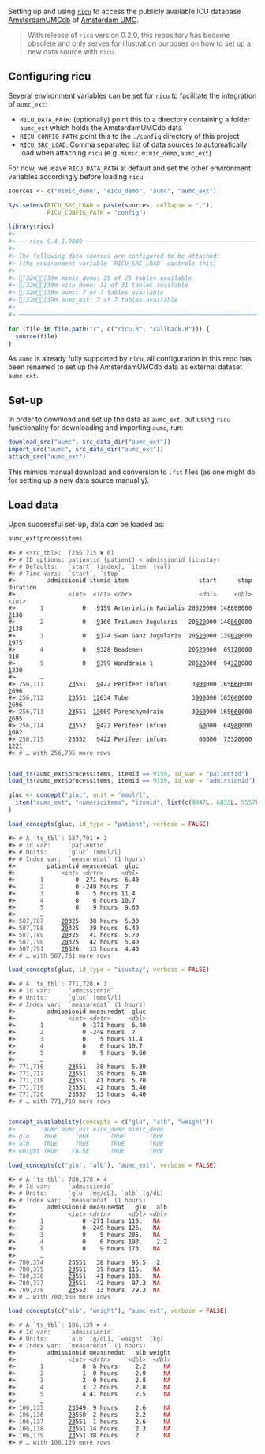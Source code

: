 
<!-- README.md is generated from README.Rmd. Please edit that file -->

Setting up and using [`ricu`](https://cran.r-project.org/package=ricu)
to access the publicly available ICU database
[AmsterdamUMCdb](https://github.com/AmsterdamUMC/AmsterdamUMCdb) of
[Amsterdam UMC](https://www.amsterdamumc.nl).

> With release of `ricu` version 0.2.0, this repository has become
> obsolete and only serves for illustration purposes on how to set up a
> new data source with `ricu`.

## Configuring ricu

Several environment variables can be set for `ricu` to facilitate the
integration of `aumc_ext`:

  - `RICU_DATA_PATH`: (optionally) point this to a directory containing
    a folder `aumc_ext` which holds the AmsterdamUMCdb data
  - `RICU_CONFIG_PATH`: point this to the `./config` directory of this
    project
  - `RICU_SRC_LOAD`: Comma separated list of data sources to
    automatically load when attaching `ricu`
    (e.g. `mimic,mimic_demo,aumc_ext`)

For now, we leave `RICU_DATA_PATH` at default and set the other
environment variables accordingly before loading `ricu`

``` r
sources <- c("mimic_demo", "eicu_demo", "aumc", "aumc_ext")

Sys.setenv(RICU_SRC_LOAD = paste(sources, collapse = ","),
           RICU_CONFIG_PATH = "config")

library(ricu)
#> 
#> ── ricu 0.4.1.9000 ─────────────────────────────────────────────────────────────────────────────────
#> 
#> The following data sources are configured to be attached:
#> (the environment variable `RICU_SRC_LOAD` controls this)
#> 
#> [32m✔[39m mimic_demo: 25 of 25 tables available
#> [32m✔[39m eicu_demo: 31 of 31 tables available
#> [32m✔[39m aumc: 7 of 7 tables available
#> [32m✔[39m aumc_ext: 7 of 7 tables available
#> 
#> ────────────────────────────────────────────────────────────────────────────────────────────────────

for (file in file.path("r", c("ricu.R", "callback.R"))) {
  source(file)
}
```

As `aumc` is already fully supported by `ricu`, all configuration in
this repo has been renamed to set up the AmsterdamUMCdb data as external
dataset `aumc_ext`.

## Set-up

In order to download and set up the data as `aumc_ext`, but using `ricu`
functionality for downloading and importing `aumc`, run:

``` r
download_src("aumc", src_data_dir("aumc_ext"))
import_src("aumc", src_data_dir("aumc_ext"))
attach_src("aumc_ext")
```

This mimics manual download and conversion to `.fst` files (as one might
do for setting up a new data source manually).

## Load data

Upon successful set-up, data can be loaded as:

``` r
aumc_ext$processitems
```

<PRE class="fansi fansi-output"><CODE>#&gt; <span style='color: #555555;'># &lt;src_tbl&gt;:  [256,715 ✖ 6]</span>
#&gt; <span style='color: #555555;'># ID options: patientid (patient) &lt; admissionid (icustay)</span>
#&gt; <span style='color: #555555;'># Defaults:   `start` (index), `item` (val)</span>
#&gt; <span style='color: #555555;'># Time vars:  `start`, `stop`</span>
#&gt;         admissionid itemid item                    start      stop duration
#&gt;               <span style='color: #555555; font-style: italic;'>&lt;int&gt;</span>  <span style='color: #555555; font-style: italic;'>&lt;int&gt;</span> <span style='color: #555555; font-style: italic;'>&lt;chr&gt;</span>                   <span style='color: #555555; font-style: italic;'>&lt;dbl&gt;</span>     <span style='color: #555555; font-style: italic;'>&lt;dbl&gt;</span>    <span style='color: #555555; font-style: italic;'>&lt;int&gt;</span>
#&gt;       <span style='color: #555555;'>1</span>           0   <span style='text-decoration: underline;'>9</span>159 Arterielijn Radialis 20<span style='text-decoration: underline;'>520</span>000 148<span style='text-decoration: underline;'>800</span>000     <span style='text-decoration: underline;'>2</span>138
#&gt;       <span style='color: #555555;'>2</span>           0   <span style='text-decoration: underline;'>9</span>166 Trilumen Jugularis   20<span style='text-decoration: underline;'>520</span>000 148<span style='text-decoration: underline;'>800</span>000     <span style='text-decoration: underline;'>2</span>138
#&gt;       <span style='color: #555555;'>3</span>           0   <span style='text-decoration: underline;'>9</span>174 Swan Ganz Jugularis  20<span style='text-decoration: underline;'>520</span>000 139<span style='text-decoration: underline;'>020</span>000     <span style='text-decoration: underline;'>1</span>975
#&gt;       <span style='color: #555555;'>4</span>           0   <span style='text-decoration: underline;'>9</span>328 Beademen             20<span style='text-decoration: underline;'>520</span>000  69<span style='text-decoration: underline;'>120</span>000      810
#&gt;       <span style='color: #555555;'>5</span>           0   <span style='text-decoration: underline;'>9</span>399 Wonddrain 1          20<span style='text-decoration: underline;'>520</span>000  94<span style='text-decoration: underline;'>320</span>000     <span style='text-decoration: underline;'>1</span>230
#&gt;       <span style='color: #555555;'>…</span>
#&gt; <span style='color: #555555;'>256,711</span>       <span style='text-decoration: underline;'>23</span>551   <span style='text-decoration: underline;'>9</span>422 Perifeer infuus       3<span style='text-decoration: underline;'>900</span>000 165<span style='text-decoration: underline;'>660</span>000     <span style='text-decoration: underline;'>2</span>696
#&gt; <span style='color: #555555;'>256,712</span>       <span style='text-decoration: underline;'>23</span>551  <span style='text-decoration: underline;'>12</span>634 Tube                  3<span style='text-decoration: underline;'>900</span>000 165<span style='text-decoration: underline;'>660</span>000     <span style='text-decoration: underline;'>2</span>696
#&gt; <span style='color: #555555;'>256,713</span>       <span style='text-decoration: underline;'>23</span>551  <span style='text-decoration: underline;'>13</span>009 Parenchymdrain        3<span style='text-decoration: underline;'>960</span>000 165<span style='text-decoration: underline;'>660</span>000     <span style='text-decoration: underline;'>2</span>695
#&gt; <span style='color: #555555;'>256,714</span>       <span style='text-decoration: underline;'>23</span>552   <span style='text-decoration: underline;'>9</span>422 Perifeer infuus         <span style='text-decoration: underline;'>60</span>000  64<span style='text-decoration: underline;'>980</span>000     <span style='text-decoration: underline;'>1</span>082
#&gt; <span style='color: #555555;'>256,715</span>       <span style='text-decoration: underline;'>23</span>552   <span style='text-decoration: underline;'>9</span>422 Perifeer infuus         <span style='text-decoration: underline;'>60</span>000  73<span style='text-decoration: underline;'>320</span>000     <span style='text-decoration: underline;'>1</span>221
#&gt; <span style='color: #555555;'># … with 256,705 more rows</span>
</CODE></PRE>

``` r

load_ts(aumc_ext$processitems, itemid == 9159, id_var = "patientid")
load_ts(aumc_ext$processitems, itemid == 9159, id_var = "admissionid")

gluc <- concept("gluc", unit = "mmol/l",
  item("aumc_ext", "numericitems", "itemid", list(c(9947L, 6833L, 9557L)))
)

load_concepts(gluc, id_type = "patient", verbose = FALSE)
```

<PRE class="fansi fansi-output"><CODE>#&gt; <span style='color: #555555;'># A `ts_tbl`: 587,791 ✖ 3</span>
#&gt; <span style='color: #555555;'># Id var:     `patientid`</span>
#&gt; <span style='color: #555555;'># Units:      `gluc` [mmol/l]</span>
#&gt; <span style='color: #555555;'># Index var:  `measuredat` (1 hours)</span>
#&gt;         patientid measuredat  gluc
#&gt;             <span style='color: #555555; font-style: italic;'>&lt;int&gt;</span> <span style='color: #555555; font-style: italic;'>&lt;drtn&gt;</span>     <span style='color: #555555; font-style: italic;'>&lt;dbl&gt;</span>
#&gt;       <span style='color: #555555;'>1</span>         0 -271 hours  6.40
#&gt;       <span style='color: #555555;'>2</span>         0 -249 hours  7
#&gt;       <span style='color: #555555;'>3</span>         0    5 hours 11.4
#&gt;       <span style='color: #555555;'>4</span>         0    6 hours 10.7
#&gt;       <span style='color: #555555;'>5</span>         0    9 hours  9.60
#&gt;       <span style='color: #555555;'>…</span>
#&gt; <span style='color: #555555;'>587,787</span>     <span style='text-decoration: underline;'>20</span>325   38 hours  5.30
#&gt; <span style='color: #555555;'>587,788</span>     <span style='text-decoration: underline;'>20</span>325   39 hours  6.40
#&gt; <span style='color: #555555;'>587,789</span>     <span style='text-decoration: underline;'>20</span>325   41 hours  5.70
#&gt; <span style='color: #555555;'>587,790</span>     <span style='text-decoration: underline;'>20</span>325   42 hours  5.40
#&gt; <span style='color: #555555;'>587,791</span>     <span style='text-decoration: underline;'>20</span>326   13 hours  4.40
#&gt; <span style='color: #555555;'># … with 587,781 more rows</span>
</CODE></PRE>

``` r
load_concepts(gluc, id_type = "icustay", verbose = FALSE)
```

<PRE class="fansi fansi-output"><CODE>#&gt; <span style='color: #555555;'># A `ts_tbl`: 771,720 ✖ 3</span>
#&gt; <span style='color: #555555;'># Id var:     `admissionid`</span>
#&gt; <span style='color: #555555;'># Units:      `gluc` [mmol/l]</span>
#&gt; <span style='color: #555555;'># Index var:  `measuredat` (1 hours)</span>
#&gt;         admissionid measuredat  gluc
#&gt;               <span style='color: #555555; font-style: italic;'>&lt;int&gt;</span> <span style='color: #555555; font-style: italic;'>&lt;drtn&gt;</span>     <span style='color: #555555; font-style: italic;'>&lt;dbl&gt;</span>
#&gt;       <span style='color: #555555;'>1</span>           0 -271 hours  6.40
#&gt;       <span style='color: #555555;'>2</span>           0 -249 hours  7
#&gt;       <span style='color: #555555;'>3</span>           0    5 hours 11.4
#&gt;       <span style='color: #555555;'>4</span>           0    6 hours 10.7
#&gt;       <span style='color: #555555;'>5</span>           0    9 hours  9.60
#&gt;       <span style='color: #555555;'>…</span>
#&gt; <span style='color: #555555;'>771,716</span>       <span style='text-decoration: underline;'>23</span>551   38 hours  5.30
#&gt; <span style='color: #555555;'>771,717</span>       <span style='text-decoration: underline;'>23</span>551   39 hours  6.40
#&gt; <span style='color: #555555;'>771,718</span>       <span style='text-decoration: underline;'>23</span>551   41 hours  5.70
#&gt; <span style='color: #555555;'>771,719</span>       <span style='text-decoration: underline;'>23</span>551   42 hours  5.40
#&gt; <span style='color: #555555;'>771,720</span>       <span style='text-decoration: underline;'>23</span>552   13 hours  4.40
#&gt; <span style='color: #555555;'># … with 771,710 more rows</span>
</CODE></PRE>

``` r

concept_availability(concepts = c("glu", "alb", "weight"))
#>        aumc aumc_ext eicu_demo mimic_demo
#> glu    TRUE     TRUE      TRUE       TRUE
#> alb    TRUE     TRUE      TRUE       TRUE
#> weight TRUE    FALSE      TRUE       TRUE

load_concepts(c("glu", "alb"), "aumc_ext", verbose = FALSE)
```

<PRE class="fansi fansi-output"><CODE>#&gt; <span style='color: #555555;'># A `ts_tbl`: 780,378 ✖ 4</span>
#&gt; <span style='color: #555555;'># Id var:     `admissionid`</span>
#&gt; <span style='color: #555555;'># Units:      `glu` [mg/dL], `alb` [g/dL]</span>
#&gt; <span style='color: #555555;'># Index var:  `measuredat` (1 hours)</span>
#&gt;         admissionid measuredat   glu   alb
#&gt;               <span style='color: #555555; font-style: italic;'>&lt;int&gt;</span> <span style='color: #555555; font-style: italic;'>&lt;drtn&gt;</span>     <span style='color: #555555; font-style: italic;'>&lt;dbl&gt;</span> <span style='color: #555555; font-style: italic;'>&lt;dbl&gt;</span>
#&gt;       <span style='color: #555555;'>1</span>           0 -271 hours 115.   <span style='color: #BB0000;'>NA</span>
#&gt;       <span style='color: #555555;'>2</span>           0 -249 hours 126.   <span style='color: #BB0000;'>NA</span>
#&gt;       <span style='color: #555555;'>3</span>           0    5 hours 205.   <span style='color: #BB0000;'>NA</span>
#&gt;       <span style='color: #555555;'>4</span>           0    6 hours 193.    2.2
#&gt;       <span style='color: #555555;'>5</span>           0    9 hours 173.   <span style='color: #BB0000;'>NA</span>
#&gt;       <span style='color: #555555;'>…</span>
#&gt; <span style='color: #555555;'>780,374</span>       <span style='text-decoration: underline;'>23</span>551   38 hours  95.5   2
#&gt; <span style='color: #555555;'>780,375</span>       <span style='text-decoration: underline;'>23</span>551   39 hours 115.   <span style='color: #BB0000;'>NA</span>
#&gt; <span style='color: #555555;'>780,376</span>       <span style='text-decoration: underline;'>23</span>551   41 hours 103.   <span style='color: #BB0000;'>NA</span>
#&gt; <span style='color: #555555;'>780,377</span>       <span style='text-decoration: underline;'>23</span>551   42 hours  97.3  <span style='color: #BB0000;'>NA</span>
#&gt; <span style='color: #555555;'>780,378</span>       <span style='text-decoration: underline;'>23</span>552   13 hours  79.3  <span style='color: #BB0000;'>NA</span>
#&gt; <span style='color: #555555;'># … with 780,368 more rows</span>
</CODE></PRE>

``` r
load_concepts(c("alb", "weight"), "aumc_ext", verbose = FALSE)
```

<PRE class="fansi fansi-output"><CODE>#&gt; <span style='color: #555555;'># A `ts_tbl`: 106,139 ✖ 4</span>
#&gt; <span style='color: #555555;'># Id var:     `admissionid`</span>
#&gt; <span style='color: #555555;'># Units:      `alb` [g/dL], `weight` [kg]</span>
#&gt; <span style='color: #555555;'># Index var:  `measuredat` (1 hours)</span>
#&gt;         admissionid measuredat   alb weight
#&gt;               <span style='color: #555555; font-style: italic;'>&lt;int&gt;</span> <span style='color: #555555; font-style: italic;'>&lt;drtn&gt;</span>     <span style='color: #555555; font-style: italic;'>&lt;dbl&gt;</span>  <span style='color: #555555; font-style: italic;'>&lt;dbl&gt;</span>
#&gt;       <span style='color: #555555;'>1</span>           0  6 hours     2.2     <span style='color: #BB0000;'>NA</span>
#&gt;       <span style='color: #555555;'>2</span>           1  0 hours     2.9     <span style='color: #BB0000;'>NA</span>
#&gt;       <span style='color: #555555;'>3</span>           2  0 hours     2.8     <span style='color: #BB0000;'>NA</span>
#&gt;       <span style='color: #555555;'>4</span>           3  2 hours     2.8     <span style='color: #BB0000;'>NA</span>
#&gt;       <span style='color: #555555;'>5</span>           4 41 hours     2.5     <span style='color: #BB0000;'>NA</span>
#&gt;       <span style='color: #555555;'>…</span>
#&gt; <span style='color: #555555;'>106,135</span>       <span style='text-decoration: underline;'>23</span>549  9 hours     2.6     <span style='color: #BB0000;'>NA</span>
#&gt; <span style='color: #555555;'>106,136</span>       <span style='text-decoration: underline;'>23</span>550  2 hours     2.2     <span style='color: #BB0000;'>NA</span>
#&gt; <span style='color: #555555;'>106,137</span>       <span style='text-decoration: underline;'>23</span>551  1 hours     2.6     <span style='color: #BB0000;'>NA</span>
#&gt; <span style='color: #555555;'>106,138</span>       <span style='text-decoration: underline;'>23</span>551 14 hours     2.3     <span style='color: #BB0000;'>NA</span>
#&gt; <span style='color: #555555;'>106,139</span>       <span style='text-decoration: underline;'>23</span>551 38 hours     2       <span style='color: #BB0000;'>NA</span>
#&gt; <span style='color: #555555;'># … with 106,129 more rows</span>
</CODE></PRE>
